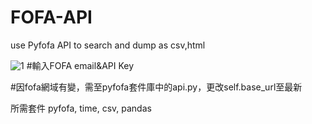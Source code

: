 # FOFA-API
use Pyfofa API to search and dump as csv,html

![1](https://user-images.githubusercontent.com/31869213/159216529-f7e01d23-484d-45e8-96fd-3de4a44f2cdb.PNG)
#輸入FOFA email&API Key

#因fofa網域有變，需至pyfofa套件庫中的api.py，更改self.base_url至最新

所需套件 pyfofa, time, csv, pandas
